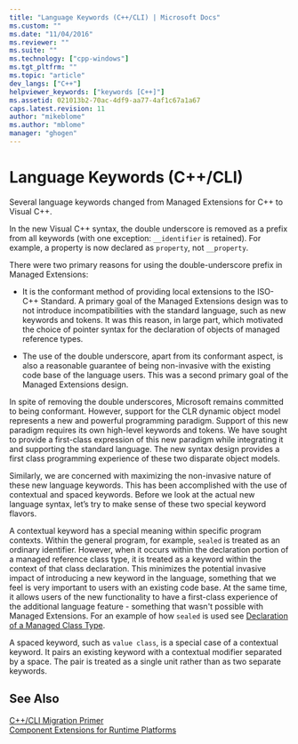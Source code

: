 ```yaml
---
title: "Language Keywords (C++/CLI) | Microsoft Docs"
ms.custom: ""
ms.date: "11/04/2016"
ms.reviewer: ""
ms.suite: ""
ms.technology: ["cpp-windows"]
ms.tgt_pltfrm: ""
ms.topic: "article"
dev_langs: ["C++"]
helpviewer_keywords: ["keywords [C++]"]
ms.assetid: 021013b2-70ac-4df9-aa77-4af1c67a1a67
caps.latest.revision: 11
author: "mikeblome"
ms.author: "mblome"
manager: "ghogen"
---
```

# Language Keywords (C++/CLI)
Several language keywords changed from Managed Extensions for C++ to Visual C++.  
  
 In the new Visual C++ syntax, the double underscore is removed as a prefix from all keywords (with one exception: `__identifier` is retained). For example, a property is now declared as `property`, not `__property`.  
  
 There were two primary reasons for using the double-underscore prefix in Managed Extensions:  
  
-   It is the conformant method of providing local extensions to the ISO-C++ Standard. A primary goal of the Managed Extensions design was to not introduce incompatibilities with the standard language, such as new keywords and tokens. It was this reason, in large part, which motivated the choice of pointer syntax for the declaration of objects of managed reference types.  
  
-   The use of the double underscore, apart from its conformant aspect, is also a reasonable guarantee of being non-invasive with the existing code base of the language users. This was a second primary goal of the Managed Extensions design.  
  
 In spite of removing the double underscores, Microsoft remains committed to being conformant. However, support for the CLR dynamic object model represents a new and powerful programming paradigm. Support of this new paradigm requires its own high-level keywords and tokens. We have sought to provide a first-class expression of this new paradigm while integrating it and supporting the standard language. The new syntax design provides a first class programming experience of these two disparate object models.  
  
 Similarly, we are concerned with maximizing the non-invasive nature of these new language keywords. This has been accomplished with the use of contextual and spaced keywords. Before we look at the actual new language syntax, let’s try to make sense of these two special keyword flavors.  
  
 A contextual keyword has a special meaning within specific program contexts. Within the general program, for example, `sealed` is treated as an ordinary identifier. However, when it occurs within the declaration portion of a managed reference class type, it is treated as a keyword within the context of that class declaration. This minimizes the potential invasive impact of introducing a new keyword in the language, something that we feel is very important to users with an existing code base. At the same time, it allows users of the new functionality to have a first-class experience of the additional language feature - something that wasn't possible with Managed Extensions. For an example of how `sealed` is used see [Declaration of a Managed Class Type](../dotnet/declaration-of-a-managed-class-type.md).  
  
 A spaced keyword, such as `value class`, is a special case of a contextual keyword. It pairs an existing keyword with a contextual modifier separated by a space. The pair is treated as a single unit rather than as two separate keywords.  
  
## See Also  
 [C++/CLI Migration Primer](../dotnet/cpp-cli-migration-primer.md)   
 [Component Extensions for Runtime Platforms](../windows/component-extensions-for-runtime-platforms.md)